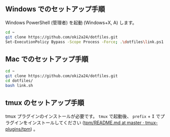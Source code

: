 ## Windows でのセットアップ手順
Windows PowerShell (管理者) を起動 (Windows+X, A) します。

```bash
cd ~
git clone https://github.com/oki2a24/dotfiles.git
Set-ExecutionPolicy Bypass -Scope Process -Force; .\dotfiles\link.ps1
```

## Mac でのセットアップ手順
```bash
cd ~
git clone https://github.com/oki2a24/dotfiles.git
cd dotfiles/
bash link.sh
```

## tmux のセットアップ手順
tmux プラグインのインストールが必要です。 `tmux` で起動後、 `prefix` + <kbd>I</kbd> でプラグインをインストールしてください ([tpm/README.md at master · tmux-plugins/tpm](https://github.com/tmux-plugins/tpm/blob/master/README.md)) 。
